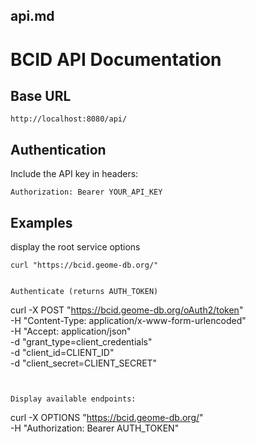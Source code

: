 ## api.md

# BCID API Documentation

## Base URL

```
http://localhost:8080/api/
```

## Authentication

Include the API key in headers:

```
Authorization: Bearer YOUR_API_KEY
```

## Examples


display the root service options
```
curl "https://bcid.geome-db.org/" 


Authenticate (returns AUTH_TOKEN)
```
curl -X POST "https://bcid.geome-db.org/oAuth2/token" \
     -H "Content-Type: application/x-www-form-urlencoded" \
     -H "Accept: application/json" \
     -d "grant_type=client_credentials" \
     -d "client_id=CLIENT_ID" \
     -d "client_secret=CLIENT_SECRET"
```


Display available endpoints:
```
curl -X OPTIONS "https://bcid.geome-db.org/" \
    -H "Authorization: Bearer AUTH_TOKEN"

